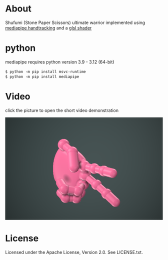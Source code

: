 # About

Shufumi (Stone Paper Scissors) ultimate warrior implemented using [mediapipe handtracking](https://ai.google.dev/edge/mediapipe/solutions/vision/hand_landmarker) and a [glsl shader](https://www.shadertoy.com/view/4cGBWm)

# python

mediapipe requires python version 3.9 - 3.12 (64-bit)

```
$ python -m pip install msvc-runtime
$ python -m pip install mediapipe
```

# Video

click the picture to open the short video demonstration 

[![Image2](https://github.com/iapafoto/shifumi/blob/main/demo/demo.png)](https://www.youtube.com/watch?v=koMgq2-sAQ0)

# License

Licensed under the Apache License, Version 2.0. See LICENSE.txt.

